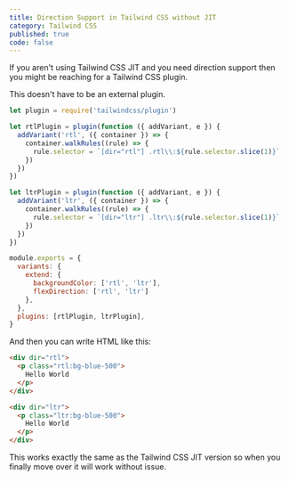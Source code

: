 ```yaml
---
title: Direction Support in Tailwind CSS without JIT
category: Tailwind CSS
published: true
code: false
---
```


If you aren't using Tailwind CSS JIT and you need direction support then you might be reaching for a Tailwind CSS plugin.

This doesn't have to be an external plugin.

```js
let plugin = require('tailwindcss/plugin')

let rtlPlugin = plugin(function ({ addVariant, e }) {
  addVariant('rtl', ({ container }) => {
    container.walkRules((rule) => {
      rule.selector = `[dir="rtl"] .rtl\\:${rule.selector.slice(1)}`
    })
  })
})

let ltrPlugin = plugin(function ({ addVariant, e }) {
  addVariant('ltr', ({ container }) => {
    container.walkRules((rule) => {
      rule.selector = `[dir="ltr"] .ltr\\:${rule.selector.slice(1)}`
    })
  })
})

module.exports = {
  variants: {
    extend: {
      backgroundColor: ['rtl', 'ltr'],
      flexDirection: ['rtl', 'ltr']
    },
  },
  plugins: [rtlPlugin, ltrPlugin],
}
```

And then you can write HTML like this:

```html
<div dir="rtl">
  <p class="rtl:bg-blue-500">
    Hello World
  </p>
</div>

<div dir="ltr">
  <p class="ltr:bg-blue-500">
    Hello World
  </p>
</div>
```

This works exactly the same as the Tailwind CSS JIT version so when you finally move over it will work without issue.